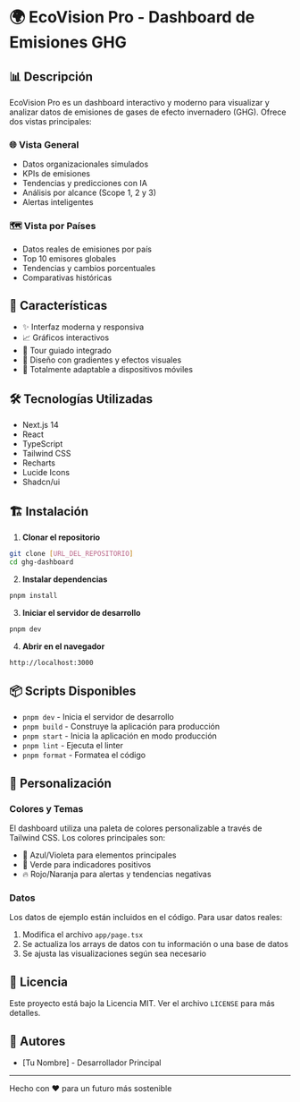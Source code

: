 # 🌍 EcoVision Pro - Dashboard de Emisiones GHG

## 📊 Descripción
EcoVision Pro es un dashboard interactivo y moderno para visualizar y analizar datos de emisiones de gases de efecto invernadero (GHG). Ofrece dos vistas principales:

### 🌐 Vista General
- Datos organizacionales simulados
- KPIs de emisiones
- Tendencias y predicciones con IA
- Análisis por alcance (Scope 1, 2 y 3)
- Alertas inteligentes

### 🗺️ Vista por Países
- Datos reales de emisiones por país
- Top 10 emisores globales
- Tendencias y cambios porcentuales
- Comparativas históricas

## 🚀 Características
- ✨ Interfaz moderna y responsiva
- 📈 Gráficos interactivos
- 🎯 Tour guiado integrado
- 🌈 Diseño con gradientes y efectos visuales
- 📱 Totalmente adaptable a dispositivos móviles

## 🛠️ Tecnologías Utilizadas
- Next.js 14
- React
- TypeScript
- Tailwind CSS
- Recharts
- Lucide Icons
- Shadcn/ui

## 🏗️ Instalación

1. **Clonar el repositorio**
```bash
git clone [URL_DEL_REPOSITORIO]
cd ghg-dashboard
```

2. **Instalar dependencias**
```bash
pnpm install
```

3. **Iniciar el servidor de desarrollo**
```bash
pnpm dev
```

4. **Abrir en el navegador**
```
http://localhost:3000
```

## 📦 Scripts Disponibles

- `pnpm dev` - Inicia el servidor de desarrollo
- `pnpm build` - Construye la aplicación para producción
- `pnpm start` - Inicia la aplicación en modo producción
- `pnpm lint` - Ejecuta el linter
- `pnpm format` - Formatea el código

## 🎨 Personalización

### Colores y Temas
El dashboard utiliza una paleta de colores personalizable a través de Tailwind CSS. Los colores principales son:
- 🌊 Azul/Violeta para elementos principales
- 🌱 Verde para indicadores positivos
- 🔥 Rojo/Naranja para alertas y tendencias negativas

### Datos
Los datos de ejemplo están incluidos en el código. Para usar datos reales:
1. Modifica el archivo `app/page.tsx`
2. Se actualiza los arrays de datos con tu información o una base de datos
3. Se ajusta las visualizaciones según sea necesario


## 📝 Licencia
Este proyecto está bajo la Licencia MIT. Ver el archivo `LICENSE` para más detalles.

## 👥 Autores
- [Tu Nombre] - Desarrollador Principal
---
Hecho con ❤️ para un futuro más sostenible 